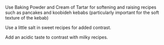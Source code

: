 Use Baking Powder and Cream of Tartar for softening and raising recipes such as pancakes and koobideh kebabs (particularly important for the soft texture of the kebab)

Use a little salt in sweet recipes for added contrast.

Add an acidic taste to contrast with milky recipes.